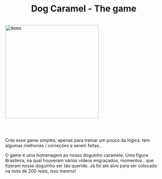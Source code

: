 <h1 style="text-align: center; font-weight: bold;">Dog Caramel - The game</h1>



<br>


  <kbd>
  <img src="https://i.imgur.com/0SUkyyu.png" alt="demo" width="300px">
  </kbd>
    
  
 <br><br>


Criei esse game simples, apenas para treinar um pouco da lógica. tem algumas melhorias / correções a serem feitas..

O game é uma homenagem ao nosso doguinho caramelo, Uma figura Brasileira, na qual houveram vários vídeos engraçados, momentos.. que fizeram nosso doguinho ser tão querido.  Já foi até alvo para ser colocado na nota de 200 reais, isso mesmo!

<br>


